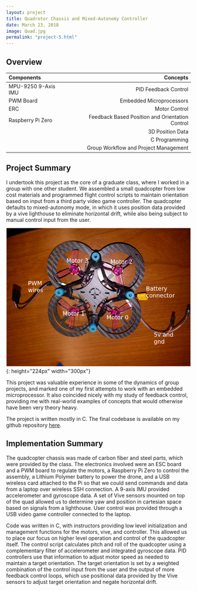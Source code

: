 ```yaml
---
layout: project
title: Quadrotor Chassis and Mixed-Autonomy Controller
date: March 23, 2018
image: Quad.jpg
permalink: "project-5.html"
---
```


## Overview

|Components                     |Concepts|
|:------------------------------|-----:|
|    MPU-9250 9-Axis IMU    |  PID Feedback Control  |
|    PWM Board  |    Embedded Microprocessors  |
|    ERC      |    Motor Control  |
|    Raspberry Pi Zero    |    Feedback Based Position and Orientation Control  |
|                               |  3D Position Data  |
||    C Programming  |
||  Group Workflow and Project Management  |



<!--
Todo:
    Gif of the copter flying in section 1
    Move chassis photo to section 2
    Gif of copter testing in section 2
    Not sure just what to put in section 3 yet
-->


## Project Summary

I undertook this project as the core of a graduate class, where I worked in a group with one other student. We assembled a small quadcopter from low cost materials and programmed flight control scripts to maintain orientation based on input from a third party video game controller. The quadcopter defaults to mixed-autonomy mode, in which it uses position data provided by a vive lighthouse to eliminate horizontal drift, while also being subject to manual control input from the user.

![Chassis](../public/images/Chassis.png){: height="224px" width="300px"}

This project was valuable experience in some of the dynamics of group projects, and marked one of my first attempts to work with an embedded microprocessor. It also coincided nicely with my study of feedback control, providing me with real-world examples of concepts that would otherwise have been very theory heavy.


The project is written mostly in C. The final codebase is available on my github repository [here](https://github.com/idtx314/ME-495-Quadcopter).


## Implementation Summary
The quadcopter chassis was made of carbon fiber and steel parts, which were provided by the class. The electronics involved were an ESC board and a PWM board to regulate the motors, a Raspberry Pi Zero to control the assembly, a Lithium Polymer battery to power the drone, and a USB wireless card attached to the Pi so that we could send commands and data from a laptop over wireless SSH connection. A 9-axis IMU provided accelerometer and gyroscope data. A set of Vive sensors mounted on top of the quad allowed us to determine yaw and position in cartesian space based on signals from a lighthouse. User control was provided through a USB video game controller connected to the laptop.

Code was written in C, with instructors providing low level initialization and management functions for the motors, vive, and controller. This allowed us to place our focus on higher level operation and control of the quadcopter itself. The control script calculates pitch and roll of the quadcopter using a complementary filter of accelerometer and integrated gyroscope data. PID controllers use that information to adjust motor speed as needed to maintain a target orientation. The target orientation is set by a weighted combination of the control input from the user and the output of more feedback control loops, which use positional data provided by the Vive sensors to adjust target orientation and negate horizontal drift.

